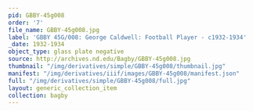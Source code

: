 ```yaml
---
pid: GBBY-45g008
order: '7'
file_name: GBBY-45g008.jpg
label: 'GBBY 45G/008: George Caldwell: Football Player - c1932-1934'
_date: 1932-1934
object_type: glass plate negative
source: http://archives.nd.edu/Bagby/GBBY-45g008.jpg
thumbnail: "/img/derivatives/simple/GBBY-45g008/thumbnail.jpg"
manifest: "/img/derivatives/iiif/images/GBBY-45g008/manifest.json"
full: "/img/derivatives/simple/GBBY-45g008/full.jpg"
layout: generic_collection_item
collection: bagby
---
```

